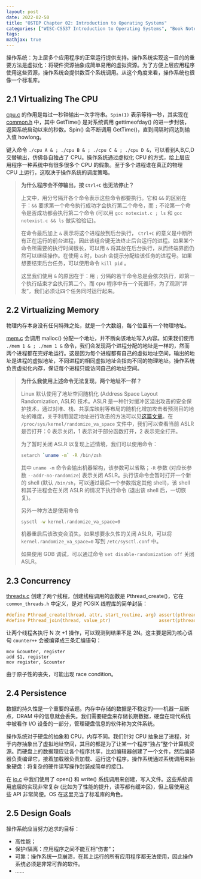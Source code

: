 ```yaml
---
layout: post
date: 2022-02-50
title: "OSTEP Chapter 02: Introduction to Operating Systems"
categories: ["WISC-CS537 Introduction to Operating Systems", "Book Notes"]
tags: 
mathjax: true
---
```


操作系统：为上层多个应用程序的正常运行提供支持。操作系统实现这一目的的重要方法是虚拟化：将硬件资源抽象成简单易用的虚拟资源。为了方便上层应用程序使用这些资源，操作系统会提供数百个系统调用。从这个角度来看，操作系统也很像一个标准库。

<!-- more -->

## 2.1 Virtualizing The CPU

[cpu.c](https://github.com/Kristoff-starling/OSTEP/blob/master/bookcode/Chapter%2002%20-%20intro/cpu.c) 的作用是每过一秒钟输出一次字符串。`Spin(1)` 表示等待一秒，其实现在 [common.h](https://github.com/Kristoff-starling/OSTEP/blob/master/bookcode/Chapter%2002%20-%20intro/common.h) 中，其中 GetTime() 是对系统调用 gettimeofday() 的进一步封装，返回系统启动以来的秒数。Spin() 会不断调用 GetTime()，直到间隔时间达到输入值 howlong。

键入命令 `./cpu A & ; ./cpu B & ; ./cpu C & ; ./cpu D &`，可以看到A,B,C,D 交替输出，仿佛各自独占了 CPU。操作系统通过虚拟化 CPU 的方式，给上层应用程序一种系统中有很多很多个 CPU 的假象。至于多个进程谁在真正的物理 CPU 上运行，这取决于操作系统的调度策略。

> **为什么程序会不停输出，按 `Ctrl+C` 也无法停止？**
>
> 上文中，用分号隔开各个命令表示这些命令都要执行。它和 `&&` 的区别在于：`&&` 要求第一个命令执行成功才会执行第二个命令，而 `;` 不论第一个命令是否成功都会执行第二个命令 (可以用 `gcc notexist.c ; ls` 和 `gcc notexist.c && ls` 做实验验证)。
>
> 在命令最后加上 `&` 表示将这个进程放到后台执行， `Ctrl+C` 的意义是中断所有正在运行的前台进程，因此该组合键无法终止后台运行的进程。如果某个命令所需要的执行时间很长，可以用 `&` 将其放在后台执行，从而终端界面仍然可以继续操作。在使用 `&` 时，bash 会提示分配给该任务的进程号。如果想要结束后台任务，可以使用命令 `kill pid` 。
>
> 这里我们使用 `&` 的原因在于：用 `;` 分隔的若干命令总是会依次执行，即第一个执行结束才会执行第二个。而  cpu 程序中有一个死循环，为了观测“并发”，我们必须让四个任务同时运行起来。

## 2.2 Virtualizing Memory

物理内存本身没有任何特殊之处，就是一个大数组，每个位置有一个物理地址。

[mem.c](https://github.com/Kristoff-starling/OSTEP/blob/master/bookcode/Chapter%2002%20-%20intro/mem.c) 会调用 malloc() 分配一个地址，并不断向该地址写入内容。如果我们使用 `./mem 1 & ; ./mem 1 &`  命令，我们会发现两个进程分配的地址是一样的，然而两个进程都在完好地运行。这是因为每个进程都有自己的虚拟地址空间，输出的地址是进程的虚拟地址，不同进程的相同虚拟地址会指向不同的物理地址。操作系统负责虚拟化内存，保证每个进程只能访问自己的地址空间。

> **为什么我使用上述命令无法复现，两个地址不一样？**
>
> Linux 默认使用了地址空间随机化 (Address Space Layout Randomization, ASLR) 技术。ASLR 是一种针对缓冲区溢出攻击的安全保护技术，通过对堆、栈、共享库映射等布局的随机化增加攻击者预测目的地址的难度，关于利用固定地址进行攻击的方法可以见[这篇文章](https://kristoff-starling.github.io/2022/02/28/Stack-smashing%20Attack%20-%20An%20Introduction/)。在 `/proc/sys/kernel/randomize_va_space` 文件中，我们可以查看当前 ASLR 是否打开：0 表示关闭，1 表示对于部分函数打开，2 表示完全打开。
>
> 为了暂时关闭 ASLR 以复现上述情境，我们可以使用命令：
>
> ```bash
> setarch `uname -m` -R /bin/zsh
> ```
>
> 其中 `uname -m` 命令会输出机器架构，该参数可以省略；`-R` 参数 (对应长参数 `--addr-no-randomize`) 表示关闭 ASLR。执行该命令会暂时打开一个新的 shell (默认 `/bin/sh`，可以通过最后一个参数指定其他 shell)，该 shell 和其子进程会在关闭 ASLR 的情况下执行命令 (退出该 shell 后，一切恢复)。
>
> 另外一种方法是使用命令
>
> ```bash
> sysctl -w kernel.randomize_va_space=0
> ```
> 机器重启后该改变会消失。如果想要永久性的关闭 ASLR，可以将 `kernel.randomize_va_space=0` 写到 `/etc/sysctl.conf` 中。
>
> 如果使用 GDB 调试，可以通过命令 `set disable-randomization off` 关闭 ASLR。

## 2.3 Concurrency

[threads.c](https://github.com/Kristoff-starling/OSTEP/blob/master/bookcode/Chapter%2002%20-%20intro/threads.c) 创建了两个线程，创建线程调用的函数是 Pthread_create()，它在 `common_threads.h` 中定义，是对 POSIX 线程库的简单封装：

```c
#define Pthread_create(thread, attr, start_routine, arg) assert(pthread_create(thread, attr, start_routine, arg) == 0);
#define Pthread_join(thread, value_ptr)                  assert(pthread_join(thread, value_ptr) == 0);
```

让两个线程各执行 N 次 +1 操作，可以观测到结果不是 2N。这主要是因为核心语句 `counter++` 会被编译成三条汇编语句：

```assembly
mov &counter, register
add $1, register
mov register, &counter
```

由于原子性的丧失，可能出现 race condition。

## 2.4 Persistence

数据的持久性是一个重要的话题。内存中存储的数据是不稳定的——机器一旦断点，DRAM 中的信息就会丢失。我们需要硬盘来存储长期数据，硬盘在现代系统中被看作 I/O 设备的一部分，管理硬盘信息的软件称为文件系统。

操作系统对于硬盘的抽象和 CPU，内存不同。我们针对 CPU 抽象出了进程，对于内存抽象出了虚拟地址空间，其目的都是为了让某一个程序“独占”整个计算机资源。而硬盘上的数据理应让各个程序共享，比如编辑器创建了一个文件，然后编译器负责编译它，接着加载器负责加载、运行这个程序。操作系统通过系统调用来抽象硬盘：将复杂的硬件读写操作封装成简单的接口。

在 [io.c](https://github.com/Kristoff-starling/OSTEP/blob/master/bookcode/Chapter%2002%20-%20intro/io.c) 中我们使用了 open() 和 write() 系统调用来创建，写入文件。这些系统调用底层的实现非常复杂 (比如为了性能的提升，读写都有缓冲区)，但上层使用这些 API 非常简便。OS 在这里充当了标准库的角色。

## 2.5 Design Goals

操作系统应当努力追求的目标：

* 高性能；
* 保护/隔离：应用程序之间不能互相“伤害“；
* 可靠：操作系统一旦崩溃，在其上运行的所有应用程序都无法使用，因此操作系统必须是非常可靠的软件。
* ……
